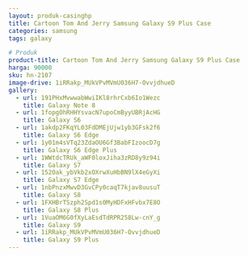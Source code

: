 ```yaml
---
layout: produk-casinghp
title: Cartoon Tom And Jerry Samsung Galaxy S9 Plus Case
categories: samsung
tags: galaxy

# Produk
product-title: Cartoon Tom And Jerry Samsung Galaxy S9 Plus Case
harga: 90000
sku: hn-2107
image-drive: 1iRRakp_MUkVPvMVmU036H7-OvvjdhueD
gallery:
  - url: 191PHxMvwwabWwiIKl8rhrCxb6Io1Wezc
    title: Galaxy Note 8
  - url: 1fopgOhRHHYsvacN7upoCmByyUBRjAcHG
    title: Galaxy S6
  - url: 1akdp2FKqYL03FdDMEjUjw1yb3GFsk2f6
    title: Galaxy S6 Edge
  - url: 1y01m4sVTq23ZdaOU6Gf3BabFIzoocD7g
    title: Galaxy S6 Edge Plus
  - url: 1WWtdcTRUk_aWF0loxJiha3zRD8y9z94i
    title: Galaxy S7
  - url: 152Oak_ybVkb2xOXrwXuHbBN9lX4eGyXi
    title: Galaxy S7 Edge
  - url: 1nbPnzxMwvD3GvCPy0caqT7kjav8uusuT
    title: Galaxy S8
  - url: 1FXHBrTSzph2Spd1s0MyHDFxHFvbx7E8O
    title: Galaxy S8 Plus
  - url: 1VuaOM6G0fXyLaEsdTdRPR258Lw-cnY_g
    title: Galaxy S9
  - url: 1iRRakp_MUkVPvMVmU036H7-OvvjdhueD
    title: Galaxy S9 Plus
---
```

